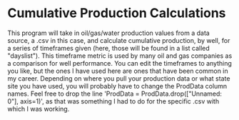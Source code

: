 # Cumulative Production Calculations
This program will take in oil/gas/water production values from a data source, a .csv in this case,
and calculate cumulative production, by well, for a series of timeframes given (here, those will be found in a list called "dayslist"). This
timeframe metric is used by many oil and gas companies as a comparison for well performance.  You can edit the timeframes to anything you like, but the ones I have
used here are ones that have been common in my career. Depending on where you pull your production data or what state site you have used, you will probably 
have to change the ProdData column names.  Feel free to drop the line 'ProdData = ProdData.drop(["Unnamed: 0"], axis=1)', as that was something 
I had to do for the specific .csv with which I was working.
